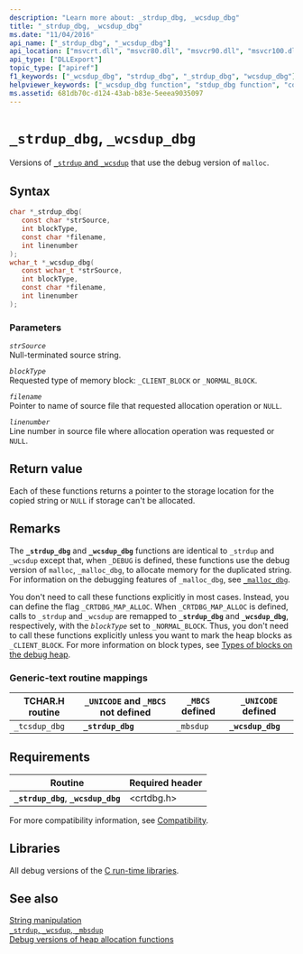 ```yaml
---
description: "Learn more about: _strdup_dbg, _wcsdup_dbg"
title: "_strdup_dbg, _wcsdup_dbg"
ms.date: "11/04/2016"
api_name: ["_strdup_dbg", "_wcsdup_dbg"]
api_location: ["msvcrt.dll", "msvcr80.dll", "msvcr90.dll", "msvcr100.dll", "msvcr100_clr0400.dll", "msvcr110.dll", "msvcr110_clr0400.dll", "msvcr120.dll", "msvcr120_clr0400.dll", "ucrtbase.dll"]
api_type: ["DLLExport"]
topic_type: ["apiref"]
f1_keywords: ["_wcsdup_dbg", "strdup_dbg", "_strdup_dbg", "wcsdup_dbg"]
helpviewer_keywords: ["_wcsdup_dbg function", "stdup_dbg function", "copying strings", "duplicating strings", "strings [C++], copying", "strings [C++], duplicating", "_strdup_dbg function", "wcsdup_dbg function"]
ms.assetid: 681db70c-d124-43ab-b83e-5eeea9035097
---
```

# `_strdup_dbg`, `_wcsdup_dbg`

Versions of [`_strdup` and `_wcsdup`](strdup-wcsdup-mbsdup.md) that use the debug version of `malloc`.

## Syntax

```C
char *_strdup_dbg(
   const char *strSource,
   int blockType,
   const char *filename,
   int linenumber
);
wchar_t *_wcsdup_dbg(
   const wchar_t *strSource,
   int blockType,
   const char *filename,
   int linenumber
);
```

### Parameters

*`strSource`*\
Null-terminated source string.

*`blockType`*\
Requested type of memory block: `_CLIENT_BLOCK` or `_NORMAL_BLOCK`.

*`filename`*\
Pointer to name of source file that requested allocation operation or `NULL`.

*`linenumber`*\
Line number in source file where allocation operation was requested or `NULL`.

## Return value

Each of these functions returns a pointer to the storage location for the copied string or `NULL` if storage can't be allocated.

## Remarks

The **`_strdup_dbg`** and **`_wcsdup_dbg`** functions are identical to `_strdup` and `_wcsdup` except that, when `_DEBUG` is defined, these functions use the debug version of `malloc`, `_malloc_dbg`, to allocate memory for the duplicated string. For information on the debugging features of `_malloc_dbg`, see [`_malloc_dbg`](malloc-dbg.md).

You don't need to call these functions explicitly in most cases. Instead, you can define the flag `_CRTDBG_MAP_ALLOC`. When `_CRTDBG_MAP_ALLOC` is defined, calls to `_strdup` and `_wcsdup` are remapped to **`_strdup_dbg`** and **`_wcsdup_dbg`**, respectively, with the *`blockType`* set to `_NORMAL_BLOCK`. Thus, you don't need to call these functions explicitly unless you want to mark the heap blocks as `_CLIENT_BLOCK`. For more information on block types, see [Types of blocks on the debug heap](../crt-debug-heap-details.md#types-of-blocks-on-the-debug-heap).

### Generic-text routine mappings

| TCHAR.H routine | `_UNICODE` and `_MBCS` not defined | `_MBCS` defined | `_UNICODE` defined |
|---|---|---|---|
| `_tcsdup_dbg` | **`_strdup_dbg`** | `_mbsdup` | **`_wcsdup_dbg`** |

## Requirements

| Routine | Required header |
|---|---|
| **`_strdup_dbg`**, **`_wcsdup_dbg`** | \<crtdbg.h> |

For more compatibility information, see [Compatibility](../compatibility.md).

## Libraries

All debug versions of the [C run-time libraries](../crt-library-features.md).

## See also

[String manipulation](../string-manipulation-crt.md)\
[`_strdup`, `_wcsdup`, `_mbsdup`](strdup-wcsdup-mbsdup.md)\
[Debug versions of heap allocation functions](../debug-versions-of-heap-allocation-functions.md)
